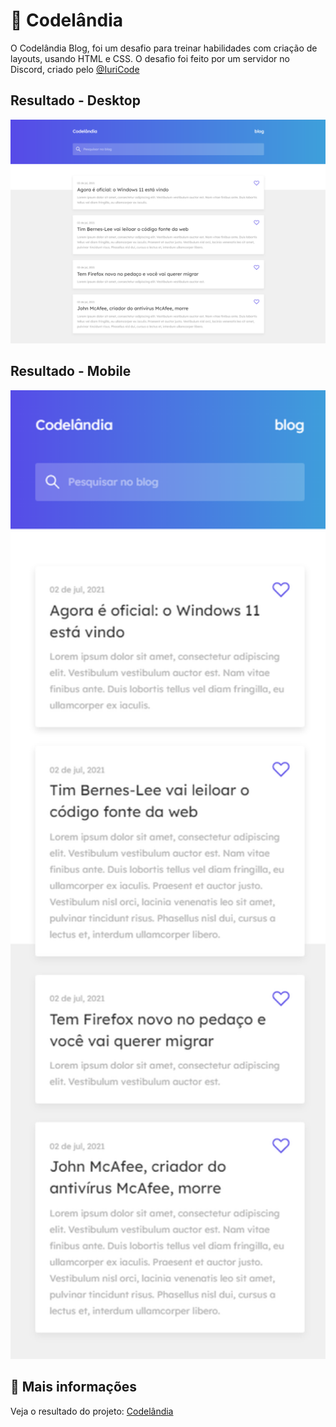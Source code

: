# :rocket: Codelândia

O Codelândia Blog, foi um desafio para treinar habilidades com criação de layouts, usando HTML e CSS.
O desafio foi feito por um servidor no Discord, criado pelo [@IuriCode](https://bio-iuricode.vercel.app)

## Resultado - Desktop

<img src="./public/assets/imgs/readme/desktop.png" width="560px">

## Resultado - Mobile

<img src="./public/assets/imgs/readme/mobile.png" width="560px">


## :link: Mais informações

Veja o resultado do projeto: [Codelândia](
https://codelandia-devjohn.netlify.app)
